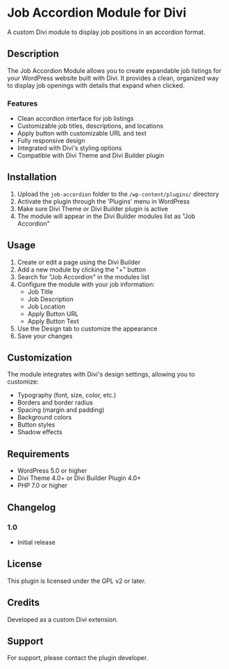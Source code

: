 # Job Accordion Module for Divi

A custom Divi module to display job positions in an accordion format.

## Description

The Job Accordion Module allows you to create expandable job listings for your WordPress website built with Divi. It provides a clean, organized way to display job openings with details that expand when clicked.

### Features

- Clean accordion interface for job listings
- Customizable job titles, descriptions, and locations
- Apply button with customizable URL and text
- Fully responsive design
- Integrated with Divi's styling options
- Compatible with Divi Theme and Divi Builder plugin

## Installation

1. Upload the `job-accordion` folder to the `/wp-content/plugins/` directory
2. Activate the plugin through the 'Plugins' menu in WordPress
3. Make sure Divi Theme or Divi Builder plugin is active
4. The module will appear in the Divi Builder modules list as "Job Accordion"

## Usage

1. Create or edit a page using the Divi Builder
2. Add a new module by clicking the "+" button
3. Search for "Job Accordion" in the modules list
4. Configure the module with your job information:
   - Job Title
   - Job Description
   - Job Location
   - Apply Button URL
   - Apply Button Text
5. Use the Design tab to customize the appearance
6. Save your changes

## Customization

The module integrates with Divi's design settings, allowing you to customize:

- Typography (font, size, color, etc.)
- Borders and border radius
- Spacing (margin and padding)
- Background colors
- Button styles
- Shadow effects

## Requirements

- WordPress 5.0 or higher
- Divi Theme 4.0+ or Divi Builder Plugin 4.0+
- PHP 7.0 or higher

## Changelog

### 1.0
- Initial release

## License

This plugin is licensed under the GPL v2 or later.

## Credits

Developed as a custom Divi extension.

## Support

For support, please contact the plugin developer. 
